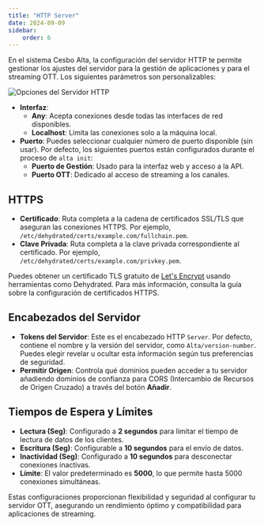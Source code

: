 ```yaml
---
title: "HTTP Server"
date: 2024-09-09
sidebar:
    order: 6
---
```


En el sistema Cesbo Alta, la configuración del servidor HTTP te permite gestionar los ajustes del servidor para la gestión de aplicaciones y para el streaming OTT. Los siguientes parámetros son personalizables:

![Opciones del Servidor HTTP](https://cdn.cesbo.com/help/alta/admin-guide/settings/http-server/server.png)

- **Interfaz**:
    - **Any**: Acepta conexiones desde todas las interfaces de red disponibles.
    - **Localhost**: Limita las conexiones solo a la máquina local.
- **Puerto**: Puedes seleccionar cualquier número de puerto disponible (sin usar). Por defecto, los siguientes puertos están configurados durante el proceso de `alta init`:
    - **Puerto de Gestión**: Usado para la interfaz web y acceso a la API.
    - **Puerto OTT**: Dedicado al acceso de streaming a los canales.

## HTTPS

- **Certificado**: Ruta completa a la cadena de certificados SSL/TLS que aseguran las conexiones HTTPS. Por ejemplo, `/etc/dehydrated/certs/example.com/fullchain.pem`.
- **Clave Privada**: Ruta completa a la clave privada correspondiente al certificado. Por ejemplo, `/etc/dehydrated/certs/example.com/privkey.pem`.

Puedes obtener un certificado TLS gratuito de [Let's Encrypt](https://letsencrypt.org/) usando herramientas como Dehydrated. Para más información, consulta la guía sobre la configuración de certificados HTTPS.

## Encabezados del Servidor

- **Tokens del Servidor**: Este es el encabezado HTTP `Server`. Por defecto, contiene el nombre y la versión del servidor, como `Alta/version-number`. Puedes elegir revelar u ocultar esta información según tus preferencias de seguridad.
- **Permitir Origen**: Controla qué dominios pueden acceder a tu servidor añadiendo dominios de confianza para CORS (Intercambio de Recursos de Origen Cruzado) a través del botón **Añadir**.

## Tiempos de Espera y Límites

- **Lectura (Seg)**: Configurado a **2 segundos** para limitar el tiempo de lectura de datos de los clientes.
- **Escritura (Seg)**: Configurable a **10 segundos** para el envío de datos.
- **Inactividad (Seg)**: Configurado a **10 segundos** para desconectar conexiones inactivas.
- **Límite**: El valor predeterminado es **5000**, lo que permite hasta 5000 conexiones simultáneas.

Estas configuraciones proporcionan flexibilidad y seguridad al configurar tu servidor OTT, asegurando un rendimiento óptimo y compatibilidad para aplicaciones de streaming.
